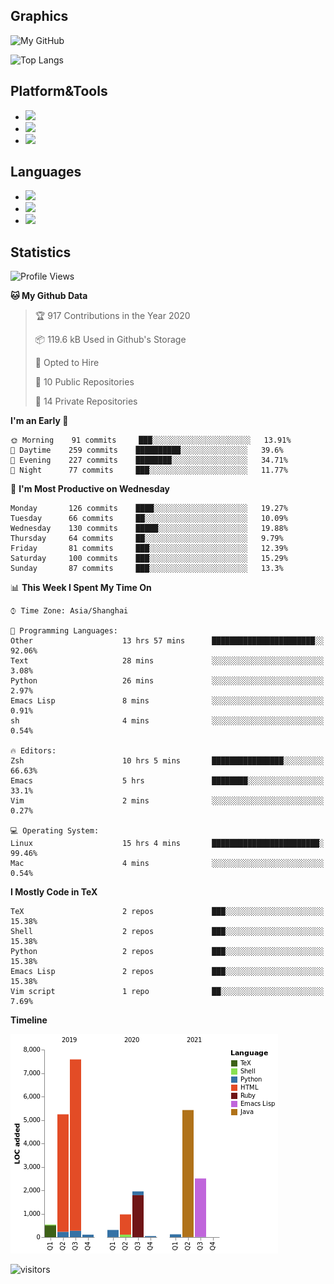 ## Graphics

![My GitHub](https://github-readme-stats.vercel.app/api?username=SteamedFish&count_private=true&show_icons=true&theme=buefy&include_all_commits=false)

![Top Langs](https://github-readme-stats.vercel.app/api/top-langs/?username=SteamedFish&theme=buefy&hide=ruby&count_private=true&show_icons=true&layout=compact)

## Platform&Tools

* [![](https://img.shields.io/badge/ArchLinux--purple?style=flat-square&logo=ArchLinux)](https://www.archlinux.org/)
* [![](https://img.shields.io/badge/Gentoo-testing-purple?style=flat-square&logo=Gentoo)](https://www.gentoo.org/)
* [![](https://img.shields.io/badge/Doom%20Emacs-28-blue?style=flat-square&logo=Gnu%20emacs&logoColor=white)](https://www.gnu.org/software/emacs/)

## Languages

* [![](https://img.shields.io/badge/-Python-3776AB?style=flat-square&logo=python&logoColor=white)](https://www.python.org/)
* [![](https://img.shields.io/badge/-Bash-00ADD8?style=flat-square&logo=Gnu-bash&logoColor=white)](https://www.gnu.org/software/bash/)
* [![](https://img.shields.io/badge/-Go-00ADD8?style=flat-square&logo=go&logoColor=white)](https://golang.org/)

## Statistics

<!--START_SECTION:waka-->
![Profile Views](http://img.shields.io/badge/Profile%20Views-12-blue)

**🐱 My Github Data** 

> 🏆 917 Contributions in the Year 2020
 > 
> 📦 119.6 kB Used in Github's Storage 
 > 
> 💼 Opted to Hire
 > 
> 📜 10 Public Repositories
 > 
> 🔑 14 Private Repositories 

**I'm an Early 🐤** 

```text
🌞 Morning    91 commits     ███░░░░░░░░░░░░░░░░░░░░░░   13.91% 
🌆 Daytime    259 commits    ██████████░░░░░░░░░░░░░░░   39.6% 
🌃 Evening    227 commits    ████████░░░░░░░░░░░░░░░░░   34.71% 
🌙 Night      77 commits     ███░░░░░░░░░░░░░░░░░░░░░░   11.77%

```
📅 **I'm Most Productive on Wednesday** 

```text
Monday       126 commits    ████░░░░░░░░░░░░░░░░░░░░░   19.27% 
Tuesday      66 commits     ██░░░░░░░░░░░░░░░░░░░░░░░   10.09% 
Wednesday    130 commits    █████░░░░░░░░░░░░░░░░░░░░   19.88% 
Thursday     64 commits     ██░░░░░░░░░░░░░░░░░░░░░░░   9.79% 
Friday       81 commits     ███░░░░░░░░░░░░░░░░░░░░░░   12.39% 
Saturday     100 commits    ███░░░░░░░░░░░░░░░░░░░░░░   15.29% 
Sunday       87 commits     ███░░░░░░░░░░░░░░░░░░░░░░   13.3%

```


📊 **This Week I Spent My Time On** 

```text
⌚︎ Time Zone: Asia/Shanghai

💬 Programming Languages: 
Other                    13 hrs 57 mins      ███████████████████████░░   92.06% 
Text                     28 mins             ░░░░░░░░░░░░░░░░░░░░░░░░░   3.08% 
Python                   26 mins             ░░░░░░░░░░░░░░░░░░░░░░░░░   2.97% 
Emacs Lisp               8 mins              ░░░░░░░░░░░░░░░░░░░░░░░░░   0.91% 
sh                       4 mins              ░░░░░░░░░░░░░░░░░░░░░░░░░   0.54%

🔥 Editors: 
Zsh                      10 hrs 5 mins       ████████████████░░░░░░░░░   66.63% 
Emacs                    5 hrs               ████████░░░░░░░░░░░░░░░░░   33.1% 
Vim                      2 mins              ░░░░░░░░░░░░░░░░░░░░░░░░░   0.27%

💻 Operating System: 
Linux                    15 hrs 4 mins       ████████████████████████░   99.46% 
Mac                      4 mins              ░░░░░░░░░░░░░░░░░░░░░░░░░   0.54%

```

**I Mostly Code in TeX** 

```text
TeX                      2 repos             ███░░░░░░░░░░░░░░░░░░░░░░   15.38% 
Shell                    2 repos             ███░░░░░░░░░░░░░░░░░░░░░░   15.38% 
Python                   2 repos             ███░░░░░░░░░░░░░░░░░░░░░░   15.38% 
Emacs Lisp               2 repos             ███░░░░░░░░░░░░░░░░░░░░░░   15.38% 
Vim script               1 repo              ██░░░░░░░░░░░░░░░░░░░░░░░   7.69%

```


**Timeline**

![Chart not found](https://github.com/SteamedFish/SteamedFish/blob/master/charts/bar_graph.png) 


<!--END_SECTION:waka-->

![visitors](https://visitor-badge.laobi.icu/badge?page_id=SteamedFish.SteamedFish)
